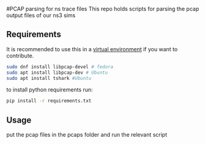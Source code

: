 #PCAP parsing for ns trace files
This repo holds scripts for parsing the pcap output files of our ns3 sims

## Requirements

It is recommended to use this in a [virtual environment](https://docs.python.org/3/library/venv.html) if you want to contribute.

```bash
sudo dnf install libpcap-devel # fedora
sudo apt install libpcap-dev # Ubuntu
sudo apt install tshark #Ubuntu

```

to install python requirements run:
```bash
pip install -r requirements.txt
```

## Usage

put the pcap files in the pcaps folder and run the relevant script
